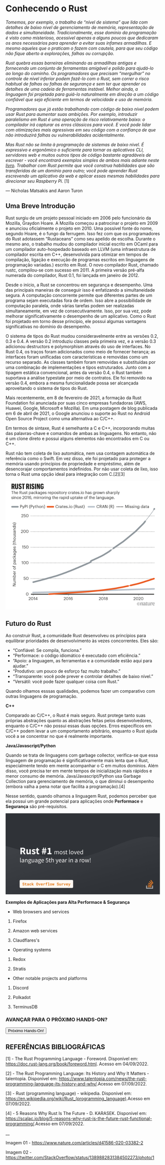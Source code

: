 # **Conhecendo o Rust**

*Tomemos, por exemplo, o trabalho de “nível de sistema” que lida com detalhes de baixo nível de gerenciamento de memória, representação de dados e simultaneidade. Tradicionalmente, esse domínio da programação é visto como misterioso, acessível apenas a alguns poucos que dedicaram os anos necessários para aprender a evitar suas infames armadilhas. E mesmo aqueles que o praticam o fazem com cautela, para que seu código não fique aberto a explorações, falhas ou corrupção.*

*Rust quebra essas barreiras eliminando as armadilhas antigas e fornecendo um conjunto de ferramentas amigável e polido para ajudá-lo ao longo do caminho. Os programadores que precisam “mergulhar” no controle de nível inferior podem fazê-lo com o Rust, sem correr o risco habitual de falhas ou falhas de segurança e sem ter que aprender os detalhes de uma cadeia de ferramentas instável. Melhor ainda, a linguagem foi projetada para guiá-lo naturalmente em direção a um código confiável que seja eficiente em termos de velocidade e uso de memória.*

*Programadores que já estão trabalhando com código de baixo nível podem usar Rust para aumentar suas ambições. Por exemplo, introduzir paralelismo em Rust é uma operação de risco relativamente baixo: o compilador irá capturar os erros clássicos para você. E você pode lidar com otimizações mais agressivas em seu código com a confiança de que não introduzirá falhas ou vulnerabilidades acidentalmente.*

*Mas Rust não se limita à programação de sistemas de baixo nível. É expressivo e ergonômico o suficiente para tornar os aplicativos CLI, servidores web e muitos outros tipos de código bastante agradáveis ​​de escrever - você encontrará exemplos simples de ambos mais adiante neste [livro](https://doc.rust-lang.org/book/foreword.html). Trabalhar com Rust permite que você construa habilidades que são transferidas de um domínio para outro; você pode aprender Rust escrevendo um aplicativo da web e aplicar essas mesmas habilidades para direcionar seu Raspberry Pi.* [1]

— Nicholas Matsakis and Aaron Turon

## Uma Breve Introdução

Rust surgiu de um projeto pessoal iniciado em 2006 pelo funcionário da Mozilla, Graydon Hoare. A Mozilla começou a patrocinar o projeto em 2009 e anunciou oficialmente o projeto em 2010. Uma possível fonte do nome, segundo Hoare, é o fungo da ferrugem. Isso fez com que os programadores do Rust adotassem “Rustaceans” como seu apelido de escolha. Durante o mesmo ano, o trabalho mudou do compilador inicial escrito em OCaml para um compilador auto-hospedado baseado em LLVM (uma infraestrutura de compilador escrita em C++, desenvolvida para otimizar em tempos de compilação, ligação e execução de programas escritos em linguagens de programação variadas.) escrito em Rust. O novo compilador Rust, chamado rustc, compilou-se com sucesso em 2011. A primeira versão pré-alfa numerada do compilador, Rust 0.1, foi lançada em janeiro de 2012.

Desde o início, a Rust se concentrou em segurança e desempenho. Uma das principais maneiras de conseguir isso é enfatizando a simultaneidade segura. A computação concorrente permite que diferentes partes de um programa sejam executadas fora de ordem. Isso abre a possibilidade de computação paralela, onde várias tarefas podem ser realizadas simultaneamente, em vez de consecutivamente. Isso, por sua vez, pode melhorar significativamente o desempenho de um aplicativo. Como o Rust foi projetado em torno desse princípio, ele possui algumas vantagens significativas no domínio do desempenho.

O sistema de tipos do Rust mudou consideravelmente entre as versões 0.2, 0.3 e 0.4. A versão 0.2 introduziu classes pela primeira vez, e a versão 0.3 adicionou destructors e polymorphism através do uso de interfaces. No Rust 0.4, os traços foram adicionados como meio de fornecer herança; as interfaces foram unificadas com características e removidas como um recurso separado. As classes também foram removidas e substituídas por uma combinação de implementações e tipos estruturados. Junto com a tipagem estática convencional, antes da versão 0.4, o Rust também suportava a análise typestate por meio de contratos. Ele foi removido na versão 0.4, embora a mesma funcionalidade possa ser alcançada aproveitando o sistema de tipos do Rust.

Mais recentemente, em 8 de fevereiro de 2021, a formação da Rust Foundation foi anunciada por suas cinco empresas fundadoras (AWS, Huawei, Google, Microsoft e Mozilla). Em uma postagem de blog publicada em 6 de abril de 2021, o Google anunciou o suporte ao Rust no Android Open Source Project como uma alternativa ao C/C++.

Em termos de sintaxe, Rust é semelhante a C e C++, incorporando muitas das palavras-chave e comandos de ambas as linguagens. No entanto, não é um clone direto e possui alguns elementos não encontrados em C ou C++.

Rust não tem coleta de lixo automática, nem usa contagem automática de referência como o Swift. Em vez disso, ele foi projetado para proteger a memória usando princípios de propriedade e empréstimo, além de desencorajar comportamentos indefinidos. Por não usar coleta de lixo, isso torna o Rust uma opção ideal para integração com C.[2][3]

![](/Imagens/HD01/CrescimentoRust.png)

## Futuro do Rust

Ao construir Rust, a comunidade Rust desenvolveu os princípios para equilibrar prioridades de desenvolvimento às vezes concorrentes. Eles são:

- “Confiável: Se compila, funciona.”
- “Performace: o código idiomático é executado com eficiência.”
- “Apoio: a linguagem, as ferramentas e a comunidade estão aqui para ajudar.”
- “Produtivo: um pouco de esforço faz muito trabalho.”
- “Transparente: você pode prever e controlar detalhes de baixo nível.”
- “Versátil: você pode fazer qualquer coisa com Rust.”

Quando olhamos esssas qualidades, podemos fazer um comparativo com outras linguagens de programação.

**C++**

Comparado ao C/C++, o Rust é mais seguro. Rust protege tanto suas próprias abstrações quanto as abstrações feitas pelos desenvolvedores, enquanto o C/C++ não possui essas duas opções. Erros específicos em C/C++ podem levar a um comportamento arbitrário, enquanto o Rust ajuda você a se concentrar no que é realmente importante.

**Java/Javascript/Python**

Quando se trata de linguagens com garbage collector, verifica-se que essa linguagem de programação é significativamente mais lenta que o Rust, especialmente tendo em mente acompanhar o C em muitos domínios. Além disso, você precisa ter em mente tempos de inicialização mais rápidos e menor consumo de memória. Java/Javascript/Python usa Garbage Collection para gerenciamento de memória, o que diminui o desempenho (embora valha a pena notar que facilita a programação).[4]

Nesse sentido, quando olhamos a linguagem Rust, podemos perceber que ela possui um grande potencial para aplicações onde **Performace** e **Segurança** são pré-requisitos. 

![](/Imagens/HD01/Loved.png)

**Exemplos de Aplicações para Alta Performace & Segurança**

- Web browsers and services

1. Firefox

2. Amazon web services

3. Claudflares's

- Operating systems

1. Redox

2. Stratis

- Other notable projects and platforms

1. Discord 

2. Polkadot

3. TerminusDB

### AVANÇAR PARA O PRÓXIMO HANDS-ON?

<form>
  <button formaction="/HandsOn/HD02/README.md">Próximo Hands-On!</button>
</form>


## **REFERÊNCIAS BIBLIOGRÁFICAS**

[1] - The Rust Programming Language - Foreword. Disponível em: <https://doc.rust-lang.org/book/foreword.html>. Acesso em 04/09/2022.

[2] - The Rust Programming Language: Its History and Why It Matters - talentopia. Disponível em: <https://www.talentopia.com/news/the-rust-programming-language-its-history-and-why/>.Acesso em 07/09/2022.

[3] - Rust (programming language) - wikipedia. Disponível em: <https://en.wikipedia.org/wiki/Rust_(programming_language)>.Acesso em 07/09/2022.

[4] - 5 Reasons Why Rust Is The Future - D. KARASEK. Disponível em: <https://scalac.io/blog/5-reasons-why-rust-is-the-future-rust-functional-programming/>.Acesso em 07/09/2022.

__

Imagem 01 - https://www.nature.com/articles/d41586-020-03382-2

Imagem 02 - https://twitter.com/StackOverflow/status/1389882831384502273/photo/1